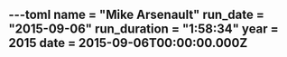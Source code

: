 ---toml
name = "Mike Arsenault"
run_date = "2015-09-06"
run_duration = "1:58:34"
year = 2015
date = 2015-09-06T00:00:00.000Z
---


